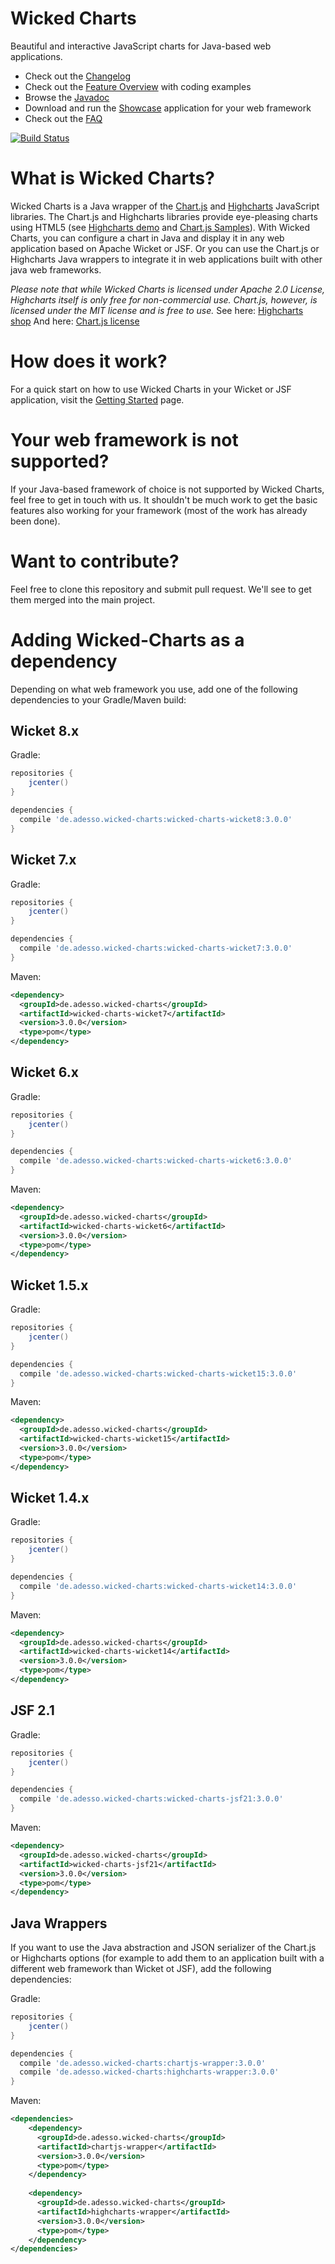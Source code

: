 Wicked Charts
=============
Beautiful and interactive JavaScript charts for Java-based web applications.

 * Check out the [Changelog](https://github.com/adessoAG/wicked-charts/wiki/Changelog)
 * Check out the [Feature Overview](https://github.com/adessoAG/wicked-charts/wiki/Feature-Overview) with coding examples
 * Browse the [Javadoc](http://adessoAG.github.io/wicked-charts/apidocs)
 * Download and run the [Showcase](https://github.com/adessoAG/wicked-charts/wiki/Developer-Info:-Starting-the-Showcase-Application) application for your web framework
 * Check out the [FAQ](https://github.com/adessoAG/wicked-charts/wiki/FAQ)

[![Build Status](https://travis-ci.org/adessoAG/wicked-charts.png?branch=master)](https://travis-ci.org/adessoAG/wicked-charts)

What is Wicked Charts?
======================
Wicked Charts is a Java wrapper of the [Chart.js](www.chartjs.org) and [Highcharts](www.highcharts.com) JavaScript libraries.
The Chart.js and Highcharts libraries provide eye-pleasing charts using HTML5 (see [Highcharts demo](http://www.highcharts.com/demo) and [Chart.js Samples](http://www.chartjs.org/samples/latest/)).
With Wicked Charts, you can configure a chart in Java and display it in any web application based on Apache Wicket or JSF. Or you can use the Chart.js or Highcharts Java wrappers to integrate it in web applications built with other java web frameworks.

*Please note that while Wicked Charts is licensed under Apache 2.0 License, Highcharts itself is only free for non-commercial use. Chart.js, however, is licensed under the MIT license and is free to use.*
See here: [Highcharts shop](http://shop.highsoft.com/highcharts.html)
And here: [Chart.js license](http://www.chartjs.org/docs/latest/notes/license.html)

How does it work?
=================
For a quick start on how to use Wicked Charts in your Wicket or JSF application, visit the [Getting Started](https://github.com/thombergs/wicked-charts/wiki/Getting-Started) page.

Your web framework is not supported?
================================
If your Java-based framework of choice is not supported by Wicked Charts, feel free to get in touch with us. It shouldn't be much work to get the basic features also working for your framework (most of the work has already been done).

Want to contribute?
===================
Feel free to clone this repository and submit pull request. We'll see to get them merged into the main project.

Adding Wicked-Charts as a dependency
=================
Depending on what web framework you use, add one of the following dependencies to your Gradle/Maven build:

Wicket 8.x
---------
Gradle:
```groovy
repositories {
    jcenter()
}

dependencies {
  compile 'de.adesso.wicked-charts:wicked-charts-wicket8:3.0.0'
}
```

Wicket 7.x
---------
Gradle:
```groovy
repositories {
    jcenter()
}

dependencies {
  compile 'de.adesso.wicked-charts:wicked-charts-wicket7:3.0.0'
}
```

Maven:
```xml
<dependency>
  <groupId>de.adesso.wicked-charts</groupId>
  <artifactId>wicked-charts-wicket7</artifactId>
  <version>3.0.0</version>
  <type>pom</type>
</dependency>
```

Wicket 6.x
---------
Gradle:
```groovy
repositories {
    jcenter()
}

dependencies {
  compile 'de.adesso.wicked-charts:wicked-charts-wicket6:3.0.0'
}
```

Maven:
```xml
<dependency>
  <groupId>de.adesso.wicked-charts</groupId>
  <artifactId>wicked-charts-wicket6</artifactId>
  <version>3.0.0</version>
  <type>pom</type>
</dependency>
```

Wicket 1.5.x
---------
Gradle:
```groovy
repositories {
    jcenter()
}

dependencies {
  compile 'de.adesso.wicked-charts:wicked-charts-wicket15:3.0.0'
}
```

Maven:
```xml
<dependency>
  <groupId>de.adesso.wicked-charts</groupId>
  <artifactId>wicked-charts-wicket15</artifactId>
  <version>3.0.0</version>
  <type>pom</type>
</dependency>
```

Wicket 1.4.x
---------
Gradle:
```groovy
repositories {
    jcenter()
}

dependencies {
  compile 'de.adesso.wicked-charts:wicked-charts-wicket14:3.0.0'
}
```

Maven:
```xml
<dependency>
  <groupId>de.adesso.wicked-charts</groupId>
  <artifactId>wicked-charts-wicket14</artifactId>
  <version>3.0.0</version>
  <type>pom</type>
</dependency>
```

JSF 2.1
---------
Gradle:
```groovy
repositories {
    jcenter()
}

dependencies {
  compile 'de.adesso.wicked-charts:wicked-charts-jsf21:3.0.0'
}
```

Maven:
```xml
<dependency>
  <groupId>de.adesso.wicked-charts</groupId>
  <artifactId>wicked-charts-jsf21</artifactId>
  <version>3.0.0</version>
  <type>pom</type>
</dependency>
```

Java Wrappers
------------
If you want to use the Java abstraction and JSON serializer of the Chart.js or Highcharts options (for example to add them to an application built with a different web framework than Wicket ot JSF), add the following dependencies:

Gradle:
```groovy
repositories {
    jcenter()
}

dependencies {
  compile 'de.adesso.wicked-charts:chartjs-wrapper:3.0.0'
  compile 'de.adesso.wicked-charts:highcharts-wrapper:3.0.0'
}
```

Maven:
```xml
<dependencies>
    <dependency>
      <groupId>de.adesso.wicked-charts</groupId>
      <artifactId>chartjs-wrapper</artifactId>
      <version>3.0.0</version>
      <type>pom</type>
    </dependency>
    
    <dependency>
      <groupId>de.adesso.wicked-charts</groupId>
      <artifactId>highcharts-wrapper</artifactId>
      <version>3.0.0</version>
      <type>pom</type>
    </dependency>
</dependencies>
```
